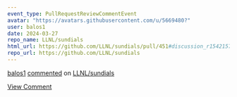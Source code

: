 ```yaml
---
event_type: PullRequestReviewCommentEvent
avatar: "https://avatars.githubusercontent.com/u/5669480?"
user: balos1
date: 2024-03-27
repo_name: LLNL/sundials
html_url: https://github.com/LLNL/sundials/pull/451#discussion_r1542157482
repo_url: https://github.com/LLNL/sundials
---
```


<a href='https://github.com/balos1' target='_blank'>balos1</a> <a href='https://github.com/LLNL/sundials/pull/451#discussion_r1542157482' target='_blank'>commented</a> on <a href='https://github.com/LLNL/sundials' target='_blank'>LLNL/sundials</a>

<a href='https://github.com/LLNL/sundials/pull/451#discussion_r1542157482' target='_blank'>View Comment</a>